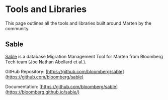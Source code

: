 # Tools and Libraries

This page outlines all the tools and libraries built around Marten by the community.

## Sable

[Sable](https://github.com/bloomberg/sable) is a database Migration Management Tool for Marten from Bloomberg Tech team (Joe Nathan Abellard et al.).

GitHub Repository: [https://github.com/bloomberg/sable](https://github.com/bloomberg/sable)

Documentation: [https://github.com/bloomberg/sable](https://bloomberg.github.io/sable/)
